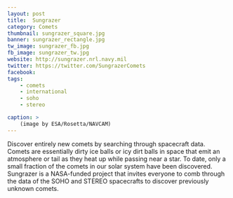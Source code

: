 ```yaml
---
layout: post
title:  Sungrazer
category: Comets
thumbnail: sungrazer_square.jpg
banner: sungrazer_rectangle.jpg
tw_image: sungrazer_fb.jpg
fb_image: sungrazer_tw.jpg
website: http://sungrazer.nrl.navy.mil
twitter: https://twitter.com/SungrazerComets
facebook:
tags: 
    - comets
    - international
    - soho
    - stereo

caption: >
    (image by ESA/Rosetta/NAVCAM)
---
```

Discover entirely new comets by searching through spacecraft data. Comets are essentially dirty ice balls or icy dirt balls in space that emit an atmosphere or tail as they heat up while passing near a star. To date, only a small fraction of the comets in our solar system have been discovered. Sungrazer is a NASA-funded project that invites everyone to comb through the data of the SOHO and STEREO spacecrafts to discover previously unknown comets.